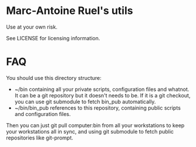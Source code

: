 Marc-Antoine Ruel's utils
=========================

Use at your own risk.

See LICENSE for licensing information.


FAQ
===

You should use this directory structure:

-   ~/bin containing all your private scripts, configuration files and whatnot.
    It can be a git repository but it doesn't needs to be. If it is a git
    checkout, you can use git submodule to fetch bin_pub automatically.
-   ~/bin/bin_pub references to this repository, containing public scripts and
    configuration files.

Then you can just git pull computer:bin from all your workstations to keep your
workstations all in sync, and using git submodule to fetch public repositories
like git-prompt.
